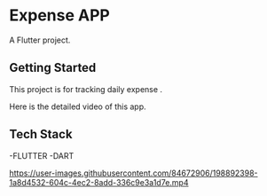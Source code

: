 # Expense APP

A  Flutter project.

## Getting Started

This project is for tracking daily expense .

Here is the detailed video of this app.

## Tech Stack

-FLUTTER
-DART


https://user-images.githubusercontent.com/84672906/198892398-1a8d4532-604c-4ec2-8add-336c9e3a1d7e.mp4

